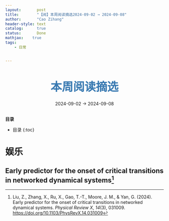 ```yaml
---
layout:       post
title:        "【阅】本周阅读摘选2024-09-02 → 2024-09-08"
author:       "Cao Zihang"
header-style: text
catalog:      true
status:		  Done
mathjax: 	true
tags:
    - 日常


---
```


<center style="margin-bottom: 20px; margin-top: 50px"><font color="#3879B1" style="line-height: 1.4;font-weight: 700;font-size: 36px;box-sizing: border-box; ">本周阅读摘选</font></center>

<center style=" margin-bottom: 30px;">2024-09-02 → 2024-09-08</center>

<font style="font-weight: bold;">目录</font>

* 目录
{:toc}
# 娱乐

## Early predictor for the onset of critical transitions in networked dynamical systems[^1]





[^1]: Liu, Z., Zhang, X., Ru, X., Gao, T.-T., Moore, J. M., & Yan, G. (2024). Early predictor for the onset of critical transitions in networked dynamical systems. *Physical Review X*, *14*(3), 031009. https://doi.org/10.1103/PhysRevX.14.031009
